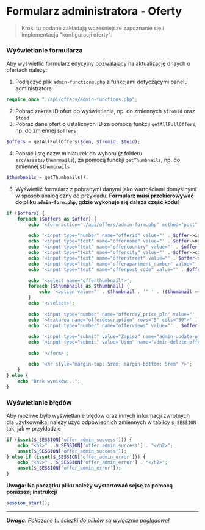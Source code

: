 # Formularz administratora - Oferty

> Kroki tu podane zakładają wcześniejsze zapoznanie się i implementacja "konfiguracji oferty".

### Wyświetlanie formularza

Aby wyświetlić formularz edycyjny pozwalający na aktualizację dnaych o ofertach należy:

1. Podłączyć plik `admin-functions.php` z funkcjami dotyczącymi panelu administratora

```php
require_once "./api/offers/admin-functions.php";
```

2. Pobrać zakres ID ofert do wyświetlenia, np. do zmiennych `$fromid` oraz `$toid`
3. Pobrać dane ofert o ustalicnych ID za pomocą funkcji `getAllFullOffers`, np. do zmiennej `$offers`

```php
$offers = getAllFullOffers($con, $fromid, $toid);
```

4. Pobrać listę nazw miniaturek do wyboru (z folderu `src/assets/thumnmails`), za pomocą funckji `getThumbnails`, np. do zmiennej `$thumbnails`

```php
$thumbnails = getThumbnails();
```

5. Wyświetlić formularz z pobranymi danymi jako wartościami domyślnymi w sposób analogiczny do przykładu. **Formularz musi przekierowywać do pliku `admin-form.php`, gdzie wykonuje się dalsza część kodu**!

```php
if ($offers) {
    foreach ($offers as $offer) {
        echo '<form action="./api/offers/admin-form.php" method="post" id="post_form_css">';

        echo '<input type="number" name="offerid" value="' . $offer->id . '" readonly>';
        echo '<input type="text" name="offername" value="' . $offer->name . '">';
        echo '<input type="text" name="offercountry" value="' . $offer->country . '">';
        echo '<input type="text" name="offercity" value="' . $offer->city . '">';
        echo '<input type="text" name="offerstreet" value="' . $offer->street . '">';
        echo '<input type="text" name="offerapartment_number" value="' . $offer->apartment_number . '">';
        echo '<input type="text" name="offerpost_code" value="' . $offer->post_code . '">';

        echo '<select name="offerthumbnail">';
        foreach ($thumbnails as $thumbnail) {
            echo '<option value="' . $thumbnail . '" ' . ($thumbnail == $offer->thumbnail ? 'selected' : '') . '>' . $thumbnail . '</option>';
        }
        echo '</select>';

        echo '<input type="number" name="offerday_price_pln" value="' . $offer->day_price_pln . '">';
        echo '<textarea name="offerdescription" rows="5" cols="50">' . $offer->description . '</textarea>';
        echo '<input type="number" name="offerviews" value="' . $offer->views . '" readonly>';

        echo '<input type="submit" value="Zapisz" name="admin-update-offer">';
        echo '<input type="submit" value="Usun" name="admin-delete-offer">';

        echo '</form>';

        echo '<hr style="margin-top: 5rem; margin-bottom: 5rem" />';
    }
} else {
    echo "Brak wyników...";
}
```

### Wyświetlanie błędów

Aby możliwe było wyświetlanie błędów oraz innych informacji zwrotnych dla użytkownika, należy użyć odpowiednich zmiennych w tablicy `$_SESSION` tak, jak w przykładzie

```php
if (isset($_SESSION['offer_admin_success'])) {
    echo "<h2>" . $_SESSION['offer_admin_success'] . "</h2>";
    unset($_SESSION['offer_admin_success']);
} else if (isset($_SESSION['offer_admin_error'])) {
    echo "<h2>" . $_SESSION['offer_admin_error'] . "</h2>";
    unset($_SESSION['offer_admin_error']);
}

```

**Uwaga: Na początku pliku należy wystartować sejsę za pomocą poniższej instrukcji**

```php
session_start();
```

---

_**Uwaga**: Pokazane tu ścieżki do plików są wyłącznie poglądowe!_
